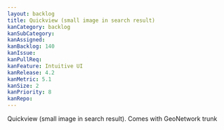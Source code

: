 ```yaml
---
layout: backlog
title: Quickview (small image in search result)
kanCategory: backlog
kanSubCategory:
kanAssigned:
kanBacklog: 140
kanIssue:
kanPullReq:
kanFeature: Intuitive UI
kanRelease: 4.2
kanMetric: 5.1
kanSize: 2
kanPriority: 8
kanRepo:
---
```

Quickview (small image in search result). Comes with GeoNetwork trunk
